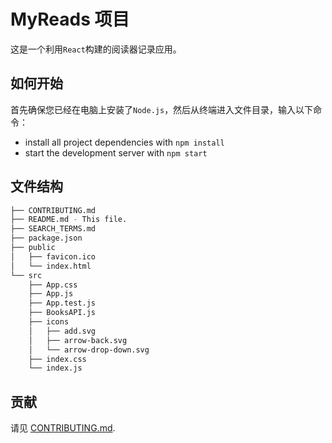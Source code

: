 # MyReads 项目

这是一个利用`React`构建的阅读器记录应用。



## 如何开始

首先确保您已经在电脑上安装了`Node.js`，然后从终端进入文件目录，输入以下命令： 

* install all project dependencies with `npm install`
* start the development server with `npm start`



## 文件结构

```bash
├── CONTRIBUTING.md
├── README.md - This file.
├── SEARCH_TERMS.md
├── package.json
├── public
│   ├── favicon.ico
│   └── index.html
└── src
    ├── App.css
    ├── App.js
    ├── App.test.js
    ├── BooksAPI.js
    ├── icons 
    │   ├── add.svg
    │   ├── arrow-back.svg
    │   └── arrow-drop-down.svg
    ├── index.css 
    └── index.js
```



## 贡献

请见 [CONTRIBUTING.md](CONTRIBUTING.md).
